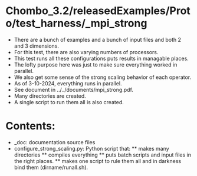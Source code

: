 # Chombo_3.2/releasedExamples/Proto/test_harness/_mpi_strong
* There are a bunch of examples and a bunch of input files and both 2 and 3 dimensions.
* For this test,  there are also varying numbers of processors.
* This test runs all these configurations puts results in managable places.
* The lofty purpose here was just to make sure everything worked in parallel.
* We also get some sense of the strong scaling behavior of each operator.
* As of 3-10-2024, everything runs in parallel.
* See document in ../../documents/mpi_strong.pdf.
* Many directories are created.
* A single script to run them all is also created.


# Contents:
* _doc: documentation source files
* configure_strong_scaling.py: Python script that:
** makes many directories
** compiles everything
** puts batch scripts and input files in the  right places.
** makes one script to rule them all and in darkness bind them (dirname/runall.sh).
